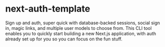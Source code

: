 # next-auth-template

Sign up and auth, super quick with database-backed sessions, social sign in, magic links, and multiple user models to choose from. This CLI tool enables you to quickly start building a new Next.js application, with auth already set up for you so you can focus on the fun stuff.
